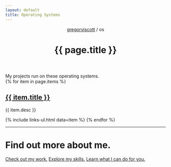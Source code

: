 ```yaml
---
layout: default
title: Operating Systems
---
```


<header>
  <nav>
    <a href="/">gregoryjscott</a> / os
  </nav>

  <h1>{{ page.title }}</h1>
</header>

<section markdown="1">
My projects run on these operating systems.
</section>

<section>
{% for item in page.items %}
 <h1><a href="{{ item.url }}">{{ item.title }}</a></h1>

 <p>{{ item.desc }}</p>

  {% include links-ul.html data=item %}
{% endfor %}
</section>

<hr>

<h1>Find out more about me.</h1>

<a class="button" href="/work/">Check out my work.</a>
<a class="button" href="/skills/">Explore my skills.</a>
<a class="button recommend" href="/services/">Learn what I can do for you.</a>
